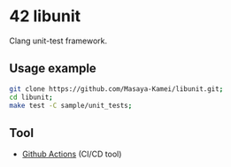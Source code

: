 # 42 libunit

Clang unit-test framework.

## Usage example

```zsh
git clone https://github.com/Masaya-Kamei/libunit.git;
cd libunit;
make test -C sample/unit_tests;
```

## Tool

- [Github Actions](https://docs.github.com/ja/actions) (CI/CD tool)
